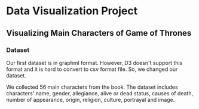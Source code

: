 # Data Visualization Project

## Visualizing Main Characters of Game of Thrones

### Dataset

Our first dataset is in graphml format. However, D3 doesn't support this format and it is hard to convert to csv format file. So, we changed our dataset.

We collected 56 main characters from the book. The dataset includes characters' name, gender, allegiance, alive or dead status, causes of death, number of appearance, origin, religion, culture, portrayal and image.
